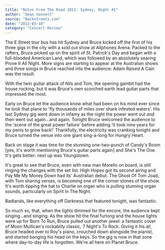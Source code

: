 ```yaml
---
title: "Notes From The Road 2013: Sydney, Night #1"
author: "Sean Sennett"
source: "Backstreets.com"
date: "2013-03-18"
category: "Concert Review"
---
```


The E Street tour bus has hit Sydney and Bruce kicked off the first of his three gigs in the city with a sold out show at Allphones Arena. Packed to the rafters, Bruce picked up on the spirit of St. Patrick's Day and began with a full-blooded American Land, which was followed by an absolutely searing Prove It All Night. More signs are starting to appear at the Australian shows and three songs in Bruce reached into the audience: Adam Raised A Cain was the result.

With the twin guitar attack of Nils and Tom, the opening gambit had the house rocking, but it was Bruce's own scorched earth lead guitar parts that impressed the most.

Early on Bruce let the audience know what had been on his mind ever since he took that plane to 'fly thousands of miles over shark infested waters'. His last Sydney gig went down in infamy as the night the power went out and then went out again...and again. Tonight Bruce welcomed the audience to the 'scene of the great power failure' before adding 'it took nine years for my penis to grow back!' Thankfully, the electricity was cranking tonight and Bruce turned the venue into one giant sing-a-long for Hungry Heart.

Back on stage it was time for the stunning one-two-punch of Candy's Room [yes, it's worth mentioning Bruce's guitar parts again] and She's The One. It's gets better: next up was Youngstown.

It's great to see that Bruce, even with new man Morello on board, is still ringing the changes with the set list. High Hopes got its second airing and Pay Me My Money Down had its' Australian debut. The Ghost Of Tom Joad, with Tom sharing verses, is becoming one of the corner stones of the show. It's worth tipping the hat to Charlie on organ who is pulling stunning organ sounds, particularly on Spirit In The Night.

Badlands, like everything off Darkness that featured tonight, was fantastic.

So much so, that, when the lights dimmed for the encore, the audience kept singing...and singing. As the show hit the final furlong and the house lights were up for Born To Run, Bruce pulled out another jewel: a fantastic cover of Moon Mullican's rockabilly classic, 7 Night's To Rock. Giving it his all, Bruce headed over to Roy's piano, crouched down alongside the pianist, and started banging his head on the keys. So the gig is now in that zone where day-to-day life is forgotten. We're all here on Planet Bruce.
